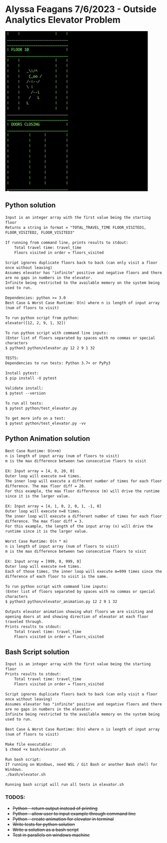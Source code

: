 # Alyssa Feagans 7/6/2023 - Outside Analytics Elevator Problem

![](gif/animation.gif)

## Python solution
    Input is an integer array with the first value being the starting floor
    Returns a string in format = "TOTAL_TRAVEL_TIME FLOOR_VISITED1, FLOOR_VISITED2, FLOOR_VISITED3"

    If running from command line, prints results to stdout:
        Total travel time: travel_time
        Floors visited in order = floors_visited

    Script ignores duplicate floors back to back (can only visit a floor once without leaving)
    Assumes elevator has "infinite" positive and negative floors and there are no gaps in numbers in the elevator.
    Infinite being restricted to the available memory on the system being used to run.

    Dependencies: python >= 3.0
    Best Case & Worst Case Runtime: O(n) where n is length of input array (num of floors to visit)

    To run python script from python:
    elevator([12, 2, 9, 1, 32])

    To run python script with command line inputs: 
    (Enter list of floors separated by spaces with no commas or special characters
    $ python3 python/elevator.py 12 2 9 1 32

    TESTS:
    Dependencies to run tests: Python 3.7+ or PyPy3

    Install pytest:
    $ pip install -U pytest

    Validate install: 
    $ pytest --version

    To run all tests:
    $ pytest python/test_elevator.py

    To get more info on a test:     
    $ pytest python/test_elevator.py -vv

## Python Animation solution
    Best Case Runtime: O(n+m)
    n is length of input array (num of floors to visit)
    m is the max difference between two consecutive floors to visit

    EX: Input array = [4, 0, 20, 0]
    Outer loop will execute n=4 times. 
    The inner loop will execute a different number of times for each floor difference. The max floor diff = 20.
    For this example, the max floor difference (m) will drive the runtime since it is the larger value.

    EX: Input array = [4, 1, 0, 2, 0, 1, -1, 0]
    Outer loop will execute n=8 times. 
    The inner loop will execute a different number of times for each floor difference. The max floor diff = 3.
    For this example, the length of the input array (n) will drive the runtime since it is the larger value.

    Worst Case Runtime: O(n * m)
    n is length of input array (num of floors to visit)
    m is the max difference between two consecutive floors to visit

    EX: Input array = [999, 0, 999, 0]
    Outer loop will execute n=4 times. 
    Each of those times, the inner loop will execute m=999 times since the difference of each floor to visit is the same.

    To run python script with command line inputs: 
    (Enter list of floors separated by spaces with no commas or special characters
    $ python3 python/elevator_animation.py 12 2 9 1 32

    Outputs elevator animation showing what floors we are visiting and opening doors at and showing direction of elevator at each floor traveled through.
    Prints results to stdout:
        Total travel time: travel_time
        Floors visited in order = floors_visited

## Bash Script solution
    Input is an integer array with the first value being the starting floor
    Prints results to stdout:
        Total travel time: travel_time
        Floors visited in order = floors_visited

    Script ignores duplicate floors back to back (can only visit a floor once without leaving)
    Assumes elevator has "infinite" positive and negative floors and there are no gaps in numbers in the elevator.
    Infinite being restricted to the available memory on the system being used to run.

    Best Case & Worst Case Runtime: O(n) where n is length of input array (num of floors to visit)

    Make file executable:
    $ chmod +x bash/elevator.sh

    Run bash script:
    If running on Windows, need WSL / Git Bash or another Bash shell for Windows. 
    ./bash/elevator.sh

    Running bash script will run all tests in elevator.sh


### TODOS:
- ~~Python - return output instead of printing~~
- ~~Python - allow user to input example through command line~~
- ~~Python - create animation for elevator in terminal~~
- ~~Write tests for python solution~~
- ~~Write a solution as a bash script~~
- ~~Test in parallels on windows machine~~
